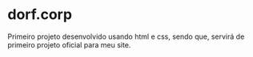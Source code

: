 # dorf.corp
Primeiro projeto desenvolvido usando html e css, sendo que, servirá de primeiro projeto oficial para meu site.
